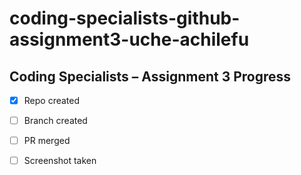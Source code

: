 # coding-specialists-github-assignment3-uche-achilefu
## Coding Specialists – Assignment 3 Progress
- [x] Repo created
- [ ] Branch created
- [ ] PR merged
- [ ] Screenshot taken

